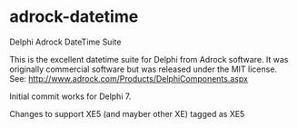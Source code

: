 # adrock-datetime
Delphi Adrock DateTime Suite

This is the excellent datetime suite for Delphi from Adrock software. It was originally commercial software but was released under the MIT license. See: http://www.adrock.com/Products/DelphiComponents.aspx

Initial commit works for Delphi 7. 

Changes to support XE5 (and mayber other XE) tagged as XE5 

